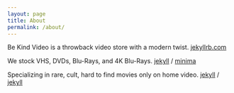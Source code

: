 ```yaml
---
layout: page
title: About
permalink: /about/
---
```


Be Kind Video is a throwback video store with a modern twist. [jekyllrb.com](https://jekyllrb.com/)

We stock VHS, DVDs, Blu-Rays, and 4K Blu-Rays.
[jekyll][jekyll-organization] /
[minima](https://github.com/jekyll/minima)

Specializing in rare, cult, hard to find movies only on home video.
[jekyll][jekyll-organization] /
[jekyll](https://github.com/jekyll/jekyll)


[jekyll-organization]: https://github.com/jekyll
